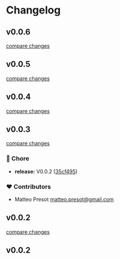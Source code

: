 # Changelog


## v0.0.6

[compare changes](https://github.com/sot1986/nuxt-precognition/compare/v0.0.5...v0.0.6)

## v0.0.5

[compare changes](https://github.com/sot1986/nuxt-precognition/compare/v0.0.4...v0.0.5)

## v0.0.4

[compare changes](https://github.com/sot1986/nuxt-precognition/compare/v0.0.3...v0.0.4)

## v0.0.3

[compare changes](https://github.com/sot1986/nuxt-precognition/compare/v0.0.2...v0.0.3)

### 🏡 Chore

- **release:** V0.0.2 ([35cf495](https://github.com/sot1986/nuxt-precognition/commit/35cf495))

### ❤️ Contributors

- Matteo Presot <matteo.presot@gmail.com>

## v0.0.2

[compare changes](https://github.com/sot1986/nuxt-precognition/compare/v0.0.2...v0.0.2)

## v0.0.2

